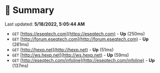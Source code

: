 # 📖 Summary
Last updated: **5/18/2022, 5:05:44 AM**

- `GET` [https://eseqtech.com](https://eseqtech.com) - **Up** (250ms)
- `GET` [http://forum.eseqtech.com](http://forum.eseqtech.com) - **Up** (261ms)
- `GET` [http://hexp.net](http://hexp.net) - **Up** (51ms)
- `GET` [http://ws.hexp.net](http://ws.hexp.net) - **Up** (59ms)
- `GET` [http://eseqtech.com/infoline](http://eseqtech.com/infoline) - **Up** (137ms)
